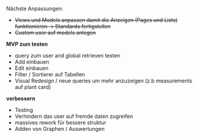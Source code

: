 Nächste Anpassungen:

- ~~Views und Models anpassen damit die Anzeigen (Pages und Lists) funktionieren -> Standards fertigstellen~~
- ~~Custom user auf models anlegen~~

**MVP zum testen**

- query zum user and global retrieven testen
- Add einbauen
- Edit einbauen
- Filter / Sortierer auf Tabellen
- Visual Redesign / neue queries um mehr anzuzeigen (z.b measurements auf plant card)

**verbessern**

- Testing
- Verhindern das user auf fremde daten zugreifen
- massives rework für bessere struktur
- Adden von Graphen / Auswertungen
